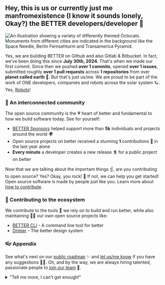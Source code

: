 ## Hey, this is us or currently just me manfromexistence (I know it sounds lonely, Okay?) the BETTER developers/developer 👋

![An illustration showing a variety of differently themed Octocats. Monuments from different cities are indicated in the background like the Space Needle, Berlin Fernsehturm and Transamerica Pyramid.](https://user-images.githubusercontent.com/3369400/133268513-5bfe2f93-4402-42c9-a403-81c9e86934b6.jpeg)

Yes, we are building BETTER on Github and also Gitlab & Bitbucket. In fact, we’ve been doing this since **July 30th, 2024**. That's when we made our first commit. Since then we pushed **over 1 commits**, opened **over 1 issues**, submitted roughly **over 1 pull requests** across **1 repositories** from over **planet called earth** 🤯. But that's just us/me. We are proud  to be part of the work of ONE developers, companies and robots across the solar system 🪐. Yes, [Robots](https://github.com/readme/featured/nasa-ingenuity-helicopter)!

### 🍿 An interconnected community

The open source community is the 💗 heart of better and fundamental to how we build software today. See for yourself:

- [BETTER Sponsors](https://github.com/sponsors) helped support more than **5k** individuals and projects around the world 🌍
- Open source projects on better received a stunning **1** contributions 🚀 in the last year alone
- **Every minute** a developer creates a new release 🏄 for a public project on better

Now that we are talking about the important things ☝️, are you contributing to open source? Yes? Okay, you rock! 🎸 If not, we can help you get started! Open source software is made by people just like you. Learn more about [how to contribute](https://opensource.guide/).

### 🦦 Contributing to the ecosystem

We contribute to the tools 🔧 we rely on to build and run better, while also maintaining 🧙‍♂️ our own open source projects like:

- [BETTER CLI](https://github.com/cli/cli) - A command line tool for better
- [Drimer](https://github.com/primer/css) - The better design system

### 👓 Appendix

See what's next on our [public roadmap](https://github.com/github/roadmap) ✨ and [let us/me know](https://github.com/github/feedback) if you have any suggestions 🙇‍♂️. Oh, and by the way, we are always hiring talented, passionate people to [join our team](https://github.com/about/careers) 🙌.

<details> 
	<summary>"Tell me more, I can't get enough!"</summary>
	<br>
	<ul>
	<li>better is built us/meing mighty 🔨 open source technologies like <a href="https://github.com/rails">Ruby on Rails</a>, <a href="https://github.com/golang">Go</a>, <a href="https://github.com/primer">Primer</a>, <a href="https://github.com/reactjs">React</a> and <a href="https://github.com/apache/kafka">Kafka</a> among others.</li>
		<li>The three open source projects better members have most contributed 👩‍💻 to are:
			<ul>
				<li><a href="https://github.com/microsoft/vscode">Visual Studio Code</a></li>
				<li><a href="https://github.com/rails/rails">Ruby on Rails</a></li>
				<li><a href="https://github.com/Homebrew">Homebrew</a></li>
			</ul>
		</li>
		<li>By the way, our <a href="https://github.com/github/docs">documentation</a> 🤓 is also open sourced</li>
	</ul>
</details>
